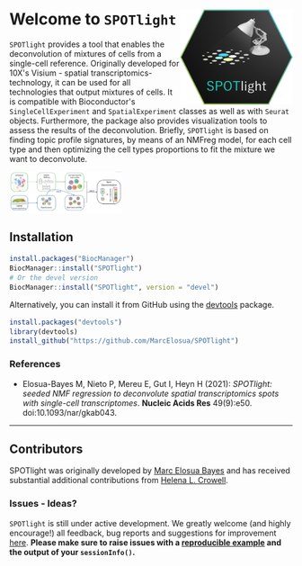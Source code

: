 # Welcome to `SPOTlight` <img src="inst/extdata/SPOTlight.png" width="200" align="right"/>

`SPOTlight` provides a tool that enables the deconvolution of mixtures of cells from a single-cell reference. Originally developed for 10X's Visium - spatial transcriptomics- technology, it can be used for all technologies that output mixtures of cells. It is compatible with Bioconductor's `SingleCellExperiment` and `SpatialExperiment` classes as well as with `Seurat` objects. Furthermore, the package also provides visualization tools to assess the results of the deconvolution. Briefly, `SPOTlight` is based on finding topic profile signatures, by means of an NMFreg model, for each cell type and then optimizing the cell types proportions to fit the mixture we want to deconvolute.

<img src="inst/extdata/schematic.png" width="200" align="center"/>

## Installation

```r
install.packages("BiocManager")
BiocManager::install("SPOTlight")
# Or the devel version
BiocManager::install("SPOTlight", version = "devel")
```

Alternatively, you can install it from GitHub using the [devtools](https://github.com/hadley/devtools) package.
```r
install.packages("devtools")
library(devtools)
install_github("https://github.com/MarcElosua/SPOTlight")
```

### References

- Elosua-Bayes M, Nieto P, Mereu E, Gut I, Heyn H (2021): 
*SPOTlight: seeded NMF regression to deconvolute spatial transcriptomics spots with single-cell transcriptomes*. **Nucleic Acids Res** 49(9):e50. doi:10.1093/nar/gkab043. 

---

## Contributors

SPOTlight was originally developed by [Marc Elosua Bayes](https://github.com/MarcElosua/) and has received substantial additional contributions from [Helena L. Crowell](https://github.com/HelenaLC).

### Issues - Ideas?

`SPOTlight` is still under active development. We greatly welcome (and highly encourage!) all feedback, bug reports and suggestions for improvement [here](https://github.com/MarcElosua/SPOTlight/issues). **Please make sure to raise issues with a [reproducible example](https://www.tidyverse.org/help/) and the output of your `sessionInfo()`.**
